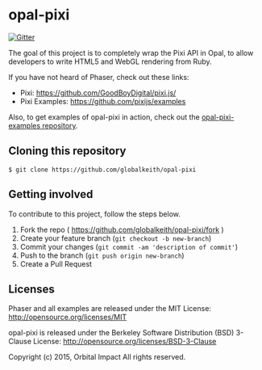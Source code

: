 # opal-pixi

[![Gitter](https://badges.gitter.im/Join%20Chat.svg)](https://gitter.im/orbitalimpact/opal-pixi?utm_source=badge&utm_medium=badge&utm_campaign=pr-badge&utm_content=badge)

The goal of this project is to completely wrap the Pixi API in Opal, to allow developers to write HTML5 and WebGL rendering from Ruby.

If you have not heard of Phaser, check out these links:

* Pixi: https://github.com/GoodBoyDigital/pixi.js/
* Pixi Examples: https://github.com/pixijs/examples

Also, to get examples of opal-pixi in action, check out the [opal-pixi-examples repository](https://github.com/globalkeiht/opal-pixi-examples).

## Cloning this repository

```
$ git clone https://github.com/globalkeith/opal-pixi
```

## Getting involved

To contribute to this project, follow the steps below.

1. Fork the repo ( https://github.com/globalkeith/opal-pixi/fork )
2. Create your feature branch (`git checkout -b new-branch`)
3. Commit your changes (`git commit -am 'description of commit'`)
4. Push to the branch (`git push origin new-branch`)
5. Create a Pull Request

## Licenses

Phaser and all examples are released under the MIT License: http://opensource.org/licenses/MIT

opal-pixi is released under the Berkeley Software Distribution (BSD) 3-Clause License: http://opensource.org/licenses/BSD-3-Clause

Copyright (c) 2015, Orbital Impact
All rights reserved.
